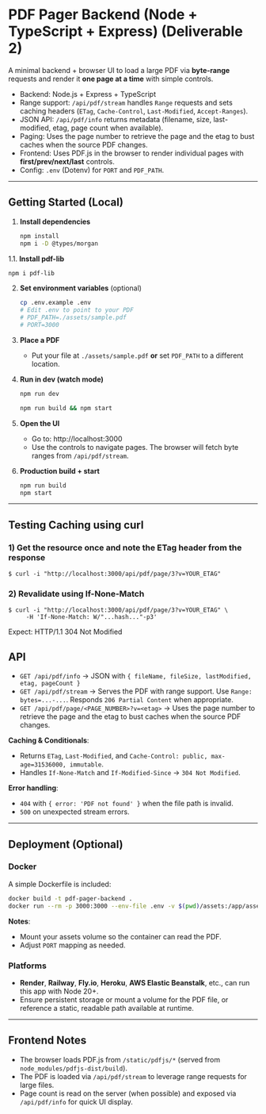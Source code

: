 # PDF Pager Backend (Node + TypeScript + Express) (Deliverable 2)

A minimal backend + browser UI to load a large PDF via **byte-range** requests and render it **one page at a time** with simple controls.

- Backend: Node.js + Express + TypeScript
- Range support: `/api/pdf/stream` handles `Range` requests and sets caching headers (`ETag`, `Cache-Control`, `Last-Modified`, `Accept-Ranges`).
- JSON API: `/api/pdf/info` returns metadata (filename, size, last-modified, etag, page count when available).
- Paging: Uses the page number to retrieve the page and the etag to bust caches when the source PDF changes.
- Frontend: Uses PDF.js in the browser to render individual pages with **first/prev/next/last** controls.
- Config: `.env` (Dotenv) for `PORT` and `PDF_PATH`.

---

## Getting Started (Local)

1. **Install dependencies**
   ```bash
   npm install
   npm i -D @types/morgan
   ```

  1.1. **Install pdf-lib**
   ```bash
   npm i pdf-lib
   ```

2. **Set environment variables** (optional)
   ```bash
   cp .env.example .env
   # Edit .env to point to your PDF
   # PDF_PATH=./assets/sample.pdf
   # PORT=3000
   ```

3. **Place a PDF**
   - Put your file at `./assets/sample.pdf` **or** set `PDF_PATH` to a different location.

4. **Run in dev (watch mode)**
   ```bash
   npm run dev
   ```

   ```bash
   npm run build && npm start
   ```

5. **Open the UI**
   - Go to: http://localhost:3000
   - Use the controls to navigate pages. The browser will fetch byte ranges from `/api/pdf/stream`.

6. **Production build + start**
   ```bash
   npm run build
   npm start
   ```

---

## Testing Caching using curl

### 1) Get the resource once and note the ETag header from the response
```
$ curl -i "http://localhost:3000/api/pdf/page/3?v=YOUR_ETAG"
```
### 2) Revalidate using If-None-Match
```
$ curl -i "http://localhost:3000/api/pdf/page/3?v=YOUR_ETAG" \
     -H 'If-None-Match: W/"...hash..."-p3'
```
Expect: HTTP/1.1 304 Not Modified

## API

- `GET /api/pdf/info` → JSON with `{ fileName, fileSize, lastModified, etag, pageCount }`
- `GET /api/pdf/stream` → Serves the PDF with range support. Use `Range: bytes=...-...`. Responds `206 Partial Content` when appropriate.
- `GET /api/pdf/page/<PAGE_NUMBER>?v=<etag>` → Uses the page number to retrieve the page and the etag to bust caches when the source PDF changes.

**Caching & Conditionals**: 
- Returns `ETag`, `Last-Modified`, and `Cache-Control: public, max-age=31536000, immutable`.
- Handles `If-None-Match` and `If-Modified-Since` → `304 Not Modified`.

**Error handling**:
- `404` with `{ error: 'PDF not found' }` when the file path is invalid.
- `500` on unexpected stream errors.

---

## Deployment (Optional)

### Docker
A simple Dockerfile is included:

```bash
docker build -t pdf-pager-backend .
docker run --rm -p 3000:3000 --env-file .env -v $(pwd)/assets:/app/assets pdf-pager-backend
```

**Notes**:
- Mount your assets volume so the container can read the PDF.
- Adjust `PORT` mapping as needed.

### Platforms
- **Render**, **Railway**, **Fly.io**, **Heroku**, **AWS Elastic Beanstalk**, etc., can run this app with Node 20+.
- Ensure persistent storage or mount a volume for the PDF file, or reference a static, readable path available at runtime.

---

## Frontend Notes

- The browser loads PDF.js from `/static/pdfjs/*` (served from `node_modules/pdfjs-dist/build`).
- The PDF is loaded via `/api/pdf/stream` to leverage range requests for large files.
- Page count is read on the server (when possible) and exposed via `/api/pdf/info` for quick UI display.
